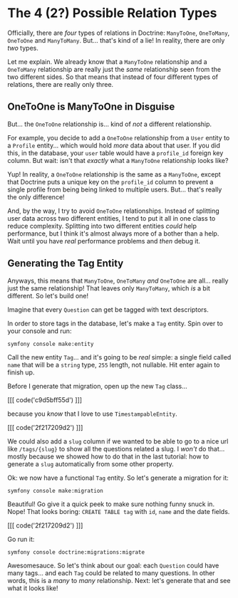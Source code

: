 # The 4 (2?) Possible Relation Types

Officially, there are *four* types of relations in Doctrine: `ManyToOne`,
`OneToMany`, `OneToOne` and `ManyToMany`. But... that's kind of a lie! In reality,
there are only *two* types.

Let me explain. We already know that a `ManyToOne` relationship and a `OneToMany`
relationship are really just the *same* relationship seen from the two different
sides. So that means that instead of four different types of relations, there
are really only three.

## OneToOne is ManyToOne in Disguise

But... the `OneToOne` relationship is... kind of *not* a different relationship.

For example, you decide to add a `OneToOne` relationship from a `User` entity to a
`Profile` entity... which would hold *more* data about that user. If you did this,
in the database, your `user` table would have a `profile_id` foreign key column.
But wait: isn't that *exactly* what a `ManyToOne` relationship looks like?

Yup! In reality, a `OneToOne` relationship is the same as a `ManyToOne`, except
that Doctrine puts a unique key on the `profile_id` column to prevent a single
profile from being being linked to multiple users. But... that's really the only
difference!

And, by the way, I try to avoid `OneToOne` relationships. Instead of splitting user
data across two different entities, I tend to put it all in one class to reduce
complexity. Splitting into two different entities *could* help performance, but
I think it's almost always more of a bother than a help. Wait until you have
*real* performance problems and *then* debug it.

## Generating the Tag Entity

Anyways, this means that `ManyToOne`, `OneToMany` *and* `OneToOne` are all... really
just the same relationship! That leaves only `ManyToMany`, which *is* a bit different.
So let's build one!

Imagine that every `Question` can get be tagged with text descriptors.

In order to store tags in the database, let's make a `Tag` entity. Spin over to your
console and run:

```terminal
symfony console make:entity
```

Call the new entity `Tag`... and it's going to be *real* simple: a single field
called `name` that will be a `string` type, `255` length, not nullable. Hit
enter again to finish up.

Before I generate that migration, open up the new `Tag` class... 

[[[ code('c9d5bff55d') ]]]

because you *know* that I love to use `TimestampableEntity`.

[[[ code('2f217209d2') ]]]

We could also add a `slug` column if we wanted to be able to go to a nice url
like `/tags/{slug}` to show all the questions related a slug. I *won't* do that...
mostly because we showed how to do that in the last tutorial: how to generate a
`slug` automatically from some other property.

Ok: we now have a functional `Tag` entity. So let's generate a migration for it:

```terminal
symfony console make:migration
```

Beautiful! Go give it a quick peek to make sure nothing funny snuck in. Nope!
That looks boring: `CREATE TABLE tag` with `id`, `name` and the date fields.

[[[ code('2f217209d2') ]]]

Go run it:

```terminal
symfony console doctrine:migrations:migrate
```

Awesomesauce. So let's think about our goal: each `Question` could have many tags...
and each `Tag` could be related to many questions. In other words, this is a
*many* to *many* relationship. Next: let's generate that and see what it looks like!
